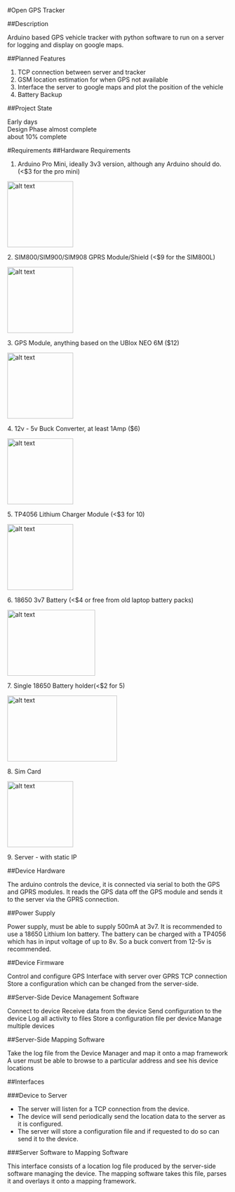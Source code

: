 #Open GPS Tracker

##Description

Arduino based GPS vehicle tracker with python software to run on a server
for logging and display on google maps.

##Planned Features

1. TCP connection between server and tracker
2. GSM location estimation for when GPS not available
3. Interface the server to google maps and plot the position of the vehicle
4. Battery Backup

##Project State

Early days  
Design Phase almost complete  
about 10% complete  



#Requirements
##Hardware Requirements

1. Arduino Pro Mini, ideally 3v3 version, although any Arduino should do. (<$3 for the pro mini)
<p align="left">
<img src="https://cdn.sparkfun.com/assets/f/4/e/2/7/51eeb8f9ce395f0778000000.png" alt="alt text" width="150"height="150">
</p>
2. SIM800/SIM900/SIM908 GPRS Module/Shield (<$9 for the SIM800L)
<p align="left">
<img src="http://img.dxcdn.com/productimages/sku_382445_1.jpg" alt="alt text" width="150"height="150">
</p>
3. GPS Module, anything based on the UBlox NEO 6M ($12)
<p align="left">
<img src="http://www.digibay.in/image/cache/data/se/432-a-ublox-neo-6m-gps-module-with-active-antenna-600x600.jpg" alt="alt text" width="150"height="150">
</p>
4. 12v - 5v Buck Converter, at least 1Amp ($6)
<p align="left">
<img src="http://i01.i.aliimg.com/wsphoto/v0/500383839/DC-Buck-Converter-12V-24V-to-5V-8A-Step-Down-Car-Power-Supply-Waterproof-Module-090592.jpg" alt="alt text" width="150"height="150">
</p>
5. TP4056 Lithium Charger Module (<$3 for 10)
<p align="left">
<img src="http://i1235.photobucket.com/albums/ff428/sixty545/0TP4056board_zpsdb9ae434.jpg" alt="alt text" width="150"height="150">
</p>
6. 18650 3v7 Battery (<$4 or free from old laptop battery packs)
<p align="left">
<img src="http://i01.i.aliimg.com/photo/v0/344889611/Vector_Optics_18650_Rechargeable_Lithium_Battery.jpg" alt="alt text" width="200"height="150">
</p>
7. Single 18650 Battery holder(<$2 for 5)
<p align="left">
<img src="http://img.fasttechcdn.com/119/1191501/1191501-1.jpg" alt="alt text" width="250"height="150">
</p>
8. Sim Card
<p align="left">
<img src="http://www.diygadget.com/media/catalog/product/cache/3/image/9df78eab33525d08d6e5fb8d27136e95/i/p/iphone-activation-card-600.jpg" alt="alt text" width="150"height="150">
</p>
9. Server - with static IP

##Device Hardware

The arduino controls the device, it is connected via serial to both the GPS and GPRS modules. It reads the GPS data off the GPS module and sends it to the server via the GPRS connection.

##Power Supply

Power supply, must be able to supply 500mA at 3v7. It is recommended to use a 18650 Lithium Ion battery.
The battery can be charged with a TP4056 which has in input voltage of up to 8v. So a buck convert from 12-5v is recommended.


##Device Firmware

Control and configure GPS
Interface with server over GPRS TCP connection
Store a configuration which can be changed from the server-side.


##Server-Side Device Management Software

Connect to device
Receive data from the device
Send configuration to the device
Log all activity to files
Store a configuration file per device
Manage multiple devices


##Server-Side Mapping Software

Take the log file from the Device Manager and map it onto a map framework
A user must be able to browse to a particular address and see his device locations


##Interfaces

###Device to Server

- The server will listen for a TCP connection from the device.
- The device will send periodically send the location data to the server as it is configured.
- The server will store a configuration file and if requested to do so can send it to the device.


###Server Software to Mapping Software

This interface consists of a location log file produced by the server-side software managing the device. The mapping software takes this file, parses it and overlays it onto a mapping framework.











